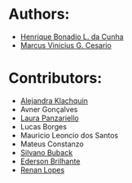 # Authors:

- [Henrique Bonadio L. da Cunha](https://github.com/henriquebonadio)
- [Marcus Vinicius G. Cesario](https://github.com/marcusgc)

# Contributors:

- [Alejandra Klachquin](https://github.com/alejandraklachquin)
- Avner Gonçalves
- [Laura Panzariello](https://github.com/laurapanzariello)
- Lucas Borges
- Mauricio Leoncio dos Santos
- Mateus Constanzo
- [Silvano Buback](https://github.com/snbuback)
- [Ederson Brilhante](https://github.com/edersonbrilhante)
- [Renan Lopes](https://github.com/renanlopes97s)
